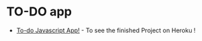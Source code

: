 # TO-DO app

- [To-do Javascript App!](https://dashboard.heroku.com/apps/coolapp121) - To see the finished Project on Heroku !
